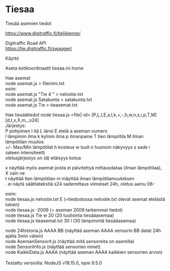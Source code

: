 # Tiesaa
Tiesää asemien tiedot

https://www.digitraffic.fi/tieliikenne/

Digitraffic Road API\
https://tie.digitraffic.fi/swagger/

Käyttö 

Aseta kotikoordinaatit tiesaa.ini home 

Hae asemat\
node asemat.js <ehto> > filenimi.txt\
esim:\
node asemat.js "Tie 4 " > nelostie.txt\
node asemat.js Satakunta > satakunta.txt\
node asemat.js Tie > tieasemat.txt

Hae tiesäätiedot
node tiesaa.js <file|-id> [P,L,I,E,a,l,k,+,-,h,w,n,s,i,p,T,M] [d,t,x,X,m,.,s24]\
Järjestys:\
P pohjoinen
I itä
L länsi
E etelä
a aseman numero\
l lämpimin ilma
k kylmin ilma
p ilmanpaine
T tien lämpötila
M ilman lämpötilan muutos\
+/- Max/Min lämpötilat
h kosteus
w tuuli
n huonoin näkyvyys
s sade
i sateen intensiteetti\
oletusjärjestys on (d) etäisyys kotoa

x näyttää myös asemat joista ei päivitettyä mittausdataa (ilman lämpötilaa), X vain ne\
t näyttää tien lämpötilan
m mäyttää ilman lämpötilamuutoksen\
. ei näytä säätilatekstiä
s24 sademittaus viimeiset 24h, oletus aamu 06-

esim:\
node tiesaa.js nelostie.txt E (=tiedostossa nelostie.txt olevat asemat etelästä lukien)\
node tiesaa.js -2009 (= aseman 2009 tarkemmat tiedot)\
node tiesaa.js Tie w 20 (20 tuulisinta tiesääasemaa)\
node tiesaa.js tieasemat.txt 30 l (30 lämpimintä tiesääasemaa)

node 24historia.js AAAA BB (näyttää aseman AAAA sensorin BB datat 24h ajalta 5min välein)\
node AsemanSensorit.js (näyttää mitä sensoreita on asemilla)\
node SensoriInfo.js (näyttää sensorien nimet)\
node KaikkiData.js AAAA (näyttää aseman AAAA kaikkien sensorien arvon)\
\
Testattu versioilla: NodeJS v18.15.0, npm 9.5.0
